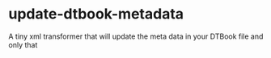 # update-dtbook-metadata
A tiny xml transformer that will update the meta data in your DTBook file and only that

